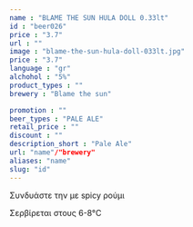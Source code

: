 ```yaml
---
name : "BLAME THE SUN HULA DOLL 0.33lt"
id : "beer026"
price : "3.7"
url : ""
image : "blame-the-sun-hula-doll-033lt.jpg"
price : "3.7"
language : "gr"
alchohol : "5%"
product_types : ""
brewery : "Blame the sun"

promotion : ""
beer_types : "PALE ALE"
retail_price : ""
discount : ""
description_short : "Pale Ale"
url: "name"/"brewery"
aliases: "name"
slug: "id"
---
```


Συνδυάστε την με spicy ρούμι

Σερβίρεται στους 6-8°C
